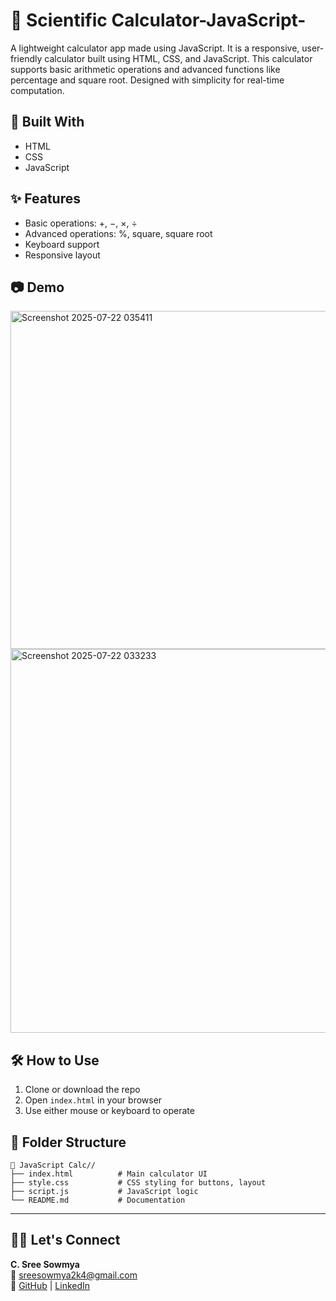 # 🧮 Scientific Calculator-JavaScript-

A lightweight calculator app made using JavaScript. It is a responsive, user-friendly calculator built using HTML, CSS, and JavaScript. This calculator supports basic arithmetic operations and advanced functions like percentage and square root. Designed with simplicity for real-time computation.

## 🔧 Built With
- HTML
- CSS
- JavaScript

## ✨ Features
- Basic operations: +, −, ×, ÷
- Advanced operations: %, square, square root
- Keyboard support
- Responsive layout

## 📷 Demo
<img width="527" height="541" alt="Screenshot 2025-07-22 035411" src="https://github.com/user-attachments/assets/04c9c85c-4bd2-4cda-83f8-656259b404f2" />

<img width="735" height="614" alt="Screenshot 2025-07-22 033233" src="https://github.com/user-attachments/assets/116914a6-ad73-4f11-b11b-d6516be170a0" />



## 🛠️ How to Use
1. Clone or download the repo
2. Open `index.html` in your browser
3. Use either mouse or keyboard to operate


## 📁 Folder Structure

```
📁 JavaScript Calc//
├── index.html          # Main calculator UI
├── style.css           # CSS styling for buttons, layout
├── script.js           # JavaScript logic
└── README.md           # Documentation
```

---
## 🙋‍♀️ Let's Connect

**C. Sree Sowmya**  
📧 sreesowmya2k4@gmail.com  
🔗 [GitHub](https://github.com/SreeSowmya2004) | [LinkedIn](https://linkedin.com/in/sree-sowmya-0b6742283)





